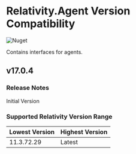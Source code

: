 # Relativity.Agent Version Compatibility

![Nuget](https://img.shields.io/nuget/v/Relativity.Agent)

Contains interfaces for agents.

## v17.0.4

### Release Notes

Initial Version

### Supported Relativity Version Range

Lowest Version | Highest Version
--- | ---
11.3.72.29 | Latest
